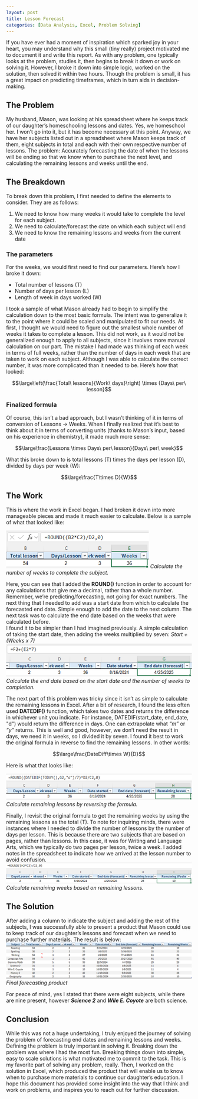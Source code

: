 ```yaml
---
layout: post
title: Lesson Forecast
categories: [Data Analysis, Excel, Problem Solving]
---
```


If you have ever had a moment of inspiration which sparked joy in your heart, you may understand why this small (tiny really) project motivated me to document it and write this report. As with any problem, one typically looks at the problem, studies it, then begins to break it down or work on solving it. However, I broke it down into simple logic, worked on the solution, then solved it within two hours. Though the problem is small, it has a great impact on predicting timeframes, which in turn aids in decision-making.

## The Problem

My husband, Mason, was looking at his spreadsheet where he keeps track of our daughter’s homeschooling lessons and dates. Yes, we homeschool her. I won’t go into it, but it has become necessary at this point. Anyway, we have her subjects listed out in a spreadsheet where Mason keeps track of them, eight subjects in total and each with their own respective number of lessons. The problem: Accurately forecasting the date of when the lessons will be ending so that we know when to purchase the next level, and calculating the remaining lessons and weeks until the end.

## The Breakdown

To break down this problem, I first needed to define the elements to consider. They are as follows:

1. We need to know how many weeks it would take to complete the level for each subject.  
2. We need to calculate/forecast the date on which each subject will end  
3. We need to know the remaining lessons and weeks from the current date

### The parameters

For the weeks, we would first need to find our parameters. Here’s how I broke it down:

* Total number of lessons (T)  
* Number of days per lesson (L)  
* Length of week in days worked (W)

I took a sample of what Mason already had to begin to simplify the calculation down to the most basic formula. The intent was to generalize it to the point where it could be scaled and manipulated to fit our needs. At first, I thought we would need to figure out the smallest whole number of weeks it takes to complete a lesson. This did not work, as it would not be generalized enough to apply to all subjects, since it involves more manual calculation on our part. The mistake I had made was thinking of each week in terms of full weeks, rather than the number of days in each week that are taken to work on each subject. Although I was able to calculate the correct number, it was more complicated than it needed to be. Here’s how that looked:

$$\large\left(\frac{Total\ lessons}{Work\ days}\right) \times {Days\ per\
 lesson}$$ 

###  Finalized formula

Of course, this isn’t a bad approach, but I wasn’t thinking of it in terms of conversion of Lessons \-\> Weeks. When I finally realized that it’s best to think about it in terms of converting units (thanks to Mason’s input, based on his experience in chemistry), it made much more sense:

$$\large\frac{Lessons \times Days\ per\ lesson}{Days\ per\ week}$$

What this broke down to is total lessons (T) times the days per lesson (D), divided by days per week (W):

$$\large\frac{T\times D}{W}$$

## The Work

This is where the work in Excel began. I had broken it down into more manageable pieces and made it much easier to calculate. Below is a sample of what that looked like:

![Excel screenshot with formula '=ROUND((B2 times C2) divided by D2,0)', affected cell highlighted.](../images/lesson-forecast/image6.png)
*Calculate the number of weeks to complete the subject.*

Here, you can see that I added the **ROUND()** function in order to account for any calculations that give me a decimal, rather than a whole number. Remember, we’re predicting/forecasting, not going for exact numbers. The next thing that I needed to add was a start date from which to calculate the forecasted end date. Simple enough to add the date to the next column. The next task was to calculate the end date based on the weeks that were calculated before.  
I found it to be simpler than I had imagined previously. A simple calculation of taking the start date, then adding the weeks multiplied by seven: *Start \+ (Weeks x 7\)*  
![Excel screenshot with formula '=F2+(E2 times 7)', affected cell highlighted.](../images/lesson-forecast/image4.png)  
*Calculate the end date based on the start date and the number of weeks to completion.*

The next part of this problem was tricky since it isn’t as simple to calculate the remaining lessons in Excel. After a bit of research, I found the less often used **DATEDIF()** function, which takes two dates and returns the difference in whichever unit you indicate. For instance, DATEDIF(start\_date, end\_date, "d") would return the difference in days. One can extrapolate what *“m”* or *“y”* returns. This is well and good, however, we don’t need the result in days, we need it in weeks, so I divided it by seven. I found it best to work the original formula in reverse to find the remaining lessons. In other words:

$$\large\frac{DateDiff\times W}{D}$$

Here is what that looks like: 

![Excel screenshot with formula '=ROUND((DATEDIF(TODAY(),G2,"d") divided by 7) times D2 divided by C2,0)', affected cell highlighted](../images/lesson-forecast/image9.png)  
*Calculate remaining lessons by reversing the formula.*

Finally, I revisit the original formula to get the remaining weeks by using the remaining lessons as the total (T). To note for inquiring minds, there were instances where I needed to divide the number of lessons by the number of days per lesson. This is because there are two subjects that are based on pages, rather than lessons. In this case, it was for Writing and Language Arts, which we typically do two pages per lesson, twice a week. I added notes in the spreadsheet to indicate how we arrived at the lesson number to avoid confusion.  
![Excel screenshot with formula '=ROUND((H2 times C2) divided by D2,0)', affected cell highlighted.](../images/lesson-forecast/image3.png)  
*Calculate remaining weeks based on remaining lessons.*

## The Solution

After adding a column to indicate the subject and adding the rest of the subjects, I was successfully able to present a product that Mason could use to keep track of our daughter’s lessons and forecast when we need to purchase further materials. The result is below:  
![Excel screenshot showing the subjects taught, with all fields displayed and records calculated, according to formulas written.](../images/lesson-forecast/image7.png)
*Final forecasting product*

For peace of mind, yes I stated that there were eight subjects, while there are nine present, however ***Science 2*** and ***Wile E. Coyote*** are both science.

## Conclusion

While this was not a huge undertaking, I truly enjoyed the journey of solving the problem of forecasting end dates and remaining lessons and weeks. Defining the problem is truly important in solving it. Breaking down the problem was where I had the most fun. Breaking things down into simple, easy to scale solutions is what motivated me to commit to the task. This is my favorite part of solving any problem, really. Then, I worked on the solution in Excel, which produced the product that will enable us to know when to purchase more materials to continue our daughter’s education. I hope this document has provided some insight into the way that I think and work on problems, and inspires you to reach out for further discussion.